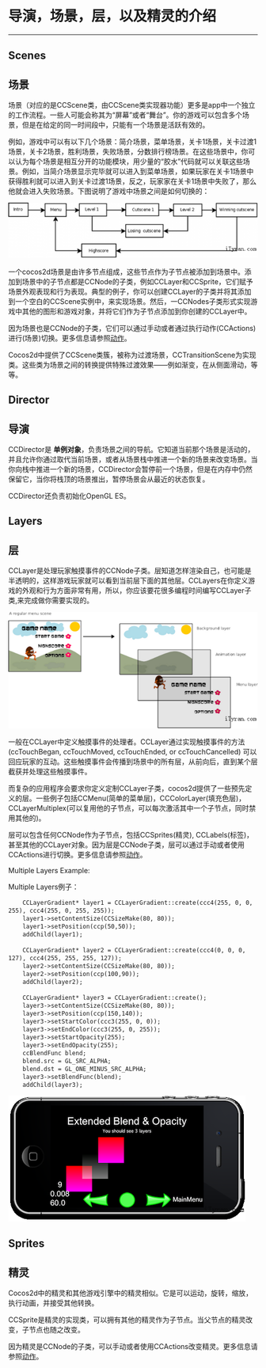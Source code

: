 
# 导演，场景，层，以及精灵的介绍
----

## Scenes ##

## 场景 ##

场景（对应的是CCScene类，由CCScene类实现器功能）更多是app中一个独立的工作流程。一些人可能会称其为“屏幕”或者“舞台”。你的游戏可以包含多个场景，但是在给定的同一时间段中，只能有一个场景是活跃有效的。

 

例如，游戏中可以有以下几个场景：简介场景，菜单场景，关卡1场景，关卡过渡1场景，关卡2场景，胜利场景，失败场景，分数排行榜场景。在这些场景中，你可以认为每个场景是相互分开的功能模块，用少量的“胶水”代码就可以关联这些场景。例如，当简介场景显示完毕就可以进入到菜单场景，如果玩家在关卡1场景中获得胜利就可以进入到关卡过渡1场景，反之，玩家家在关卡1场景中失败了，那么他就会进入失败场景。下图说明了游戏中场景之间是如何切换的：


![](./res/074123f2I.png)



一个cocos2d场景是由许多节点组成，这些节点作为子节点被添加到场景中。添加到场景中的子节点都是CCNode的子类，例如CCLayer和CCSprite，它们赋予场景外观表现和行为表现。典型的例子，你可以创建CCLayer的子类并将其添加到一个空白的CCScene实例中，来实现场景。然后，一CCNodes子类形式实现游戏中其他的图形和游戏对象，并将它们作为子节点添加到你创建的CCLayer中。

 

因为场景也是CCNode的子类，它们可以通过手动或者通过执行动作(CCActions)进行(场景)切换。更多信息请参照[动作](http://www.cocos2d-x.org/wiki/Actions)。

 

Cocos2d中提供了CCScene类簇，被称为过渡场景，CCTransitionScene为实现类。这些类为场景之间的转换提供特殊过渡效果——例如渐变，在从侧面滑动，等等。

## Director ##

## 导演 ##

CCDirector是 __单例对象__，负责场景之间的导航。它知道当前那个场景是活动的，并且允许你通过取代当前场景，或者从场景栈中推进一个新的场景来改变场景。当你向栈中推进一个新的场景，CCDirector会暂停前一个场景，但是在内存中仍然保留它，当你将栈顶的场景推出，暂停场景会从最近的状态恢复。

CCDirector还负责初始化OpenGL ES。

## Layers ##

## 层 ##

CCLayer是处理玩家触摸事件的CCNode子类。层知道怎样渲染自己，也可能是半透明的，这样游戏玩家就可以看到当前层下面的其他层。CCLayers在你定义游戏的外观和行为方面非常有用，所以，你应该要花很多编程时间编写CCLayer子类,来完成做你需要实现的。

![](./res/074125W7T.png)

一般在CCLayer中定义触摸事件的处理者。CCLayer通过实现触摸事件的方法(ccTouchBegan, ccTouchMoved, ccTouchEnded, or ccTouchCancelled) 可以回应玩家的互动。这些触摸事件会传播到场景中的所有层，从前向后，直到某个层截获并处理这些触摸事件。

而复杂的应用程序会要求你定义定制CCLayer子类，cocos2d提供了一些预先定义的层。一些例子包括CCMenu(简单的菜单层)，CCColorLayer(填充色层)，CCLayerMultiplex(可以复用他的子节点，可以每次激活其中一个子节点，同时禁用其他的)。

层可以包含任何CCNode作为子节点，包括CCSprites(精灵), CCLabels(标签)，甚至其他的CCLayer对象。因为层是CCNode子类，层可以通过手动或者使用CCActions进行切换。更多信息请参照[动作](http://www.cocos2d-x.org/wiki/Actions)。

Multiple Layers Example:

Multiple Layers例子：

```
	CCLayerGradient* layer1 = CCLayerGradient::create(ccc4(255, 0, 0, 255), ccc4(255, 0, 255, 255));
	layer1->setContentSize(CCSizeMake(80, 80));
	layer1->setPosition(ccp(50,50));
	addChild(layer1);
	
	CCLayerGradient* layer2 = CCLayerGradient::create(ccc4(0, 0, 0, 127), ccc4(255, 255, 255, 127));
	layer2->setContentSize(CCSizeMake(80, 80));
	layer2->setPosition(ccp(100,90));
	addChild(layer2);
	
	CCLayerGradient* layer3 = CCLayerGradient::create();
	layer3->setContentSize(CCSizeMake(80, 80));
	layer3->setPosition(ccp(150,140));
	layer3->setStartColor(ccc3(255, 0, 0));
	layer3->setEndColor(ccc3(255, 0, 255));
	layer3->setStartOpacity(255);
	layer3->setEndOpacity(255);
	ccBlendFunc blend;
	blend.src = GL_SRC_ALPHA;
	blend.dst = GL_ONE_MINUS_SRC_ALPHA;
	layer3->setBlendFunc(blend);
	addChild(layer3);
```
![](./res/074126Kgy.png)

## Sprites ##

## 精灵 ##

Cocos2d中的精灵和其他游戏引擎中的精灵相似。它是可以运动，旋转，缩放，执行动画，并接受其他转换。

CCSprite是精灵的实现类，可以拥有其他的精灵作为子节点。当父节点的精灵改变，子节点也随之改变。

因为精灵是CCNode的子类，可以手动或者使用CCActions改变精灵。更多信息请参照[动作](http://www.cocos2d-x.org/wiki/Actions)。
